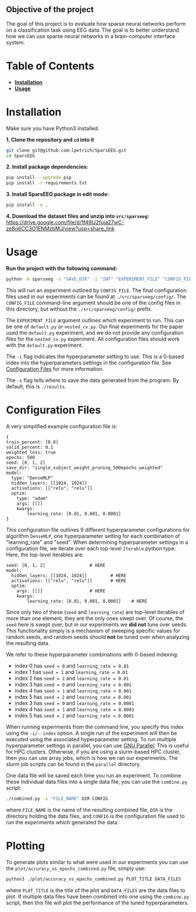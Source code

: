 ## Objective of the project

The goal of this project is to evaluate how sparse neural networks perform on a
classification task using EEG data. The goal is to better understand how we can
use sparse neural networks in a brain-computer interface system.

# Table of Contents

-   [**Installation**](#installation)
-   [**Usage**](#usage)

# Installation

Make sure you have Python3 installed:

**1. Clone the repository and `cd` into it**
```bash
git clone git@github.com:lpetrich/SparsEEG.git
cd SparsEEG
```

**2. Install package dependencies:**

```bash
pip install --upgrade pip
pip install -r requirements.txt
```

**3. Install SparsEEG package in edit mode:**
```bash
pip install -e .
```

**4. Download the dataset files and unzip into `src/sparseeg`:**
https://drive.google.com/file/d/1f49lJ2fuja27wC-ze8o6CC3O1ENMzbMJ/view?usp=share_link


# Usage

**Run the project with the following command:**

```bash
python -m sparseeg -s "SAVE_DIR" -i "INT" "EXPERIMENT_FILE" "CONFIG_FILE"
```

This will run an experiment outlined by `CONFIG_FILE`. The final configuration
files used in our experiments can be found at `./src/sparseeg/config/`. The
`CONFIG_FILE` command-line argument should be one of the config files in this
directory, but without the `./src/sparseeg/config/` prefix.


The `EXPERIMENT_FILE` argument outlines which experiment to run. This can be
one of `default.py` or `nested_cv.py`. Our final experiments for the paper used
the `default.py` experiment, and we do not provide any configuration files for
the `nested_cv.py` experiment. All configuration files should work with the
`default.py` experiment.

The `-i` flag indicates the hyperparameter setting to use. This is a 0-based
index into the hyperparameters settings in the configuration file. See
[Configuration Files](#configuration-files) for more information.

The `-s` flag tells where to save the data generated from the program. By
default, this is `./results`.

# Configuration Files

A very simplified example configuration file is:

```
{
train_percent: [0.8]
valid_percent: 0.1
weighted_loss: true
epochs: 500
seed: [0, 1, 2]
save_dir: "single_subject_weight_pruning_500epochs_weighted"
model:
  type: "DenseMLP"
  hidden_layers: [[1024, 1024]]
  activations: [["relu", "relu"]]
  optim:
    type: "adam"
    args: [[]]
    kwargs:
        learning_rate: [0.01, 0.001, 0.0001]
}
```

This configuration file outlines 9 different hyperparameter configurations for
algorithm `DenseMLP`, one hyperparameter setting for each combination of
"learning_rate" and "seed". When determining hyperparameter settings in a
configuration file, we iterate over each top-level `Iterable` python type.
Here, the top-level iterables are:

```
seed: [0, 1, 2]					# HERE
model:
  hidden_layers: [[1024, 1024]]			# HERE
  activations: [["relu", "relu"]]		# HERE
  optim:
    args: [[]]					# HERE
    kwargs:
        learning_rate: [0.01, 0.001, 0.0001]	# HERE
```

Since only two of these (`seed` and `learning_rate`) are top-level iterables of
more than one element, they are the only ones swept over. Of course, the `seed`
here is swept over, but in our experiments we **did not** tune over seeds. This
functionality simply is a mechanism of sweeping specific values for random
seeds, and random seeds should **not** be tuned over when analyzing the
resulting data.

We refer to these hyperparameter combinations with 0-based indexing:

- index 0 has `seed = 0` and `learning_rate = 0.01`
- index 1 has `seed = 1` and `learning_rate = 0.01`
- index 2 has `seed = 2` and `learning_rate = 0.01`
- index 3 has `seed = 0` and `learning_rate = 0.001`
- index 4 has `seed = 1` and `learning_rate = 0.001`
- index 5 has `seed = 2` and `learning_rate = 0.001`
- index 3 has `seed = 0` and `learning_rate = 0.0001`
- index 4 has `seed = 1` and `learning_rate = 0.0001`
- index 5 has `seed = 2` and `learning_rate = 0.0001`

When running experiments from the command line, you specify this index using
the `-i/--index` option. A single run of the experiment will then be executed
using the associated hyperparameter setting. To run multiple hyperparameter
settings in parallel, you can use [GNU
Parallel](https://www.gnu.org/software/parallel/). This is useful for HPC
clusters. Otherwise, if you are using a slurm-based HPC cluster, then you can
use array jobs, which is how we ran our experiments. The slurm job scripts can
be found in the `parallel` directory.

One data file will be saved each time you run an experiment. To combine these
individual data files into a single data file, you can use the `combine.py`
script:

```bash
./combined.py -s "FILE_NAME" DIR CONFIG
```

where `FILE_NAME` is the name of the resulting combined file, `DIR` is the
directory holding the data files, and `CONFIG` is the configuration file used
to run the experiments which generated the data.

# Plotting

To generate plots similar to what were used in our experiments you can use the
`plot/accuracy_vs_epochs_combined.py` file, simply use:

```bash
python3 ./plot/accuracy_vs_epochs_combined.py PLOT_TITLE DATA_FILES
```

where `PLOT_TITLE` is the title of the plot and `DATA_FILES` are the data files
to plot. If multiple data files have been combined into one using the
`combine.py` script, then this file will plot the performance of the tuned
hyperparameters.
